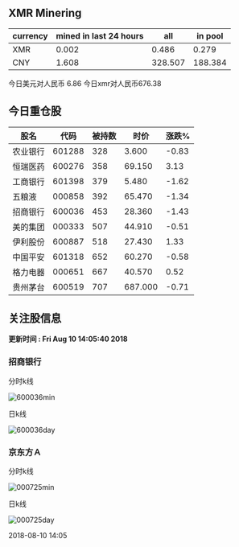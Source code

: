 ## XMR Minering

|currency|mined in last 24 hours|all|in pool|
|---|---|---|---|
|XMR|0.002|0.486|0.279|
|CNY|1.608|328.507|188.384|

今日美元对人民币 6.86	今日xmr对人民币676.38


## 今日重仓股 

|股名|代码|被持数|时价|涨跌%|
|---|---|---|---|---|
|农业银行|601288|328|3.600|-0.83|
|恒瑞医药|600276|358|69.150|3.13|
|工商银行|601398|379|5.480|-1.62|
|五粮液|000858|392|65.470|-1.34|
|招商银行|600036|453|28.360|-1.43|
|美的集团|000333|507|44.910|-0.51|
|伊利股份|600887|518|27.430|1.33|
|中国平安|601318|652|60.270|-0.58|
|格力电器|000651|667|40.570|0.52|
|贵州茅台|600519|707|687.000|-0.71|

## 关注股信息
**更新时间 : Fri Aug 10 14:05:40 2018**
### 招商银行 
分时k线

![600036min](http://image.sinajs.cn/newchart/min/n/sh600036.gif)

日k线

![600036day](http://image.sinajs.cn/newchart/daily/n/sh600036.gif)

### 京东方Ａ 
分时k线

![000725min](http://image.sinajs.cn/newchart/min/n/sz000725.gif)

日k线

![000725day](http://image.sinajs.cn/newchart/daily/n/sz000725.gif)

2018-08-10 14:05